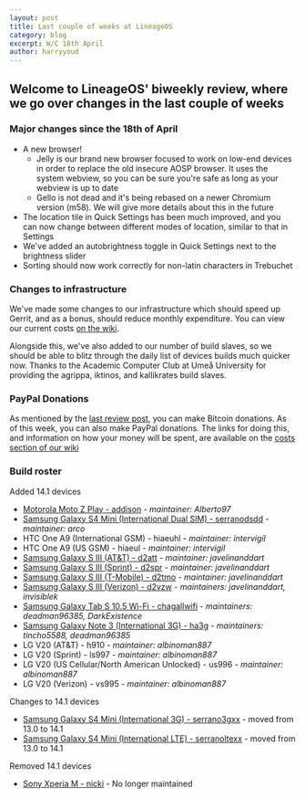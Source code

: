 ```yaml
---
layout: post
title: Last couple of weeks at LineageOS
category: blog
excerpt: W/C 18th April
author: harryyoud
---
```


## Welcome to LineageOS' biweekly review, where we go over changes in the last couple of weeks

### Major changes since the 18th of April

* A new browser!
  * Jelly is our brand new browser focused to work on low-end devices in order to replace the old insecure AOSP browser. It uses the system webview, so you can be sure you're safe as long as your webview is up to date
  * Gello is not dead and it's being rebased on a newer Chromium version (m58). We will give more details about this in the future
* The location tile in Quick Settings has been much improved, and you can now change between different modes of location, similar to that in Settings
* We've added an autobrightness toggle in Quick Settings next to the brightness slider
* Sorting should now work correctly for non-latin characters in Trebuchet

### Changes to infrastructure

We've made some changes to our infrastructure which should speed up Gerrit, and as a bonus, should reduce monthly expenditure. You can view our current costs [on the wiki](https://wiki.lineageos.org/costs/). 

Alongside this, we've also added to our number of build slaves, so we should be able to blitz through the daily list of devices builds much quicker now. Thanks to the Academic Computer Club at Umeå University for providing the agrippa, iktinos, and kallikrates build slaves.

### PayPal Donations

As mentioned by the [last review post](https://lineageos.org/Last-2-Weeks-in-LineageOS-7/), you can make Bitcoin donations. As of this week, you can also make PayPal donations. The links for doing this, and information on how your money will be spent, are available on the [costs section of our wiki](https://wiki.lineageos.org/costs/)

### Build roster

Added 14.1 devices

* [Motorola Moto Z Play - addison](https://wiki.lineageos.org/devices/addison) - _maintainer: Alberto97_
* [Samsung Galaxy S4 Mini (International Dual SIM) - serranodsdd](https://wiki.lineageos.org/devices/serranodsdd) - _maintainer: arco_
* HTC One A9 (International GSM) - hiaeuhl - _maintainer: intervigil_
* HTC One A9 (US GSM) - hiaeul - _maintainer: intervigil_
* [Samsung Galaxy S III (AT&T) - d2att](https://wiki.lineageos.org/devices/d2att) - _maintainer: javelinanddart_
* [Samsung Galaxy S III (Sprint) - d2spr](https://wiki.lineageos.org/devices/d2spr) - _maintainer: javelinanddart_
* [Samsung Galaxy S III (T-Mobile) - d2tmo](https://wiki.lineageos.org/devices/d2tmo) - _maintainer: javelinanddart_
* [Samsung Galaxy S III (Verizon) - d2vzw](https://wiki.lineageos.org/devices/d2vzw) - _maintainers: javelinanddart, invisiblek_
* [Samsung Galaxy Tab S 10.5 Wi-Fi - chagallwifi](https://wiki.lineageos.org/devices/chagallwifi) - _maintainers: deadman96385, DarkExistence_
* [Samsung Galaxy Note 3 (International 3G) - ha3g](https://wiki.lineageos.org/devices/ha3g) - _maintainers: tincho5588, deadman96385_
* LG V20 (AT&T) - h910 - _maintainer: albinoman887_
* LG V20 (Sprint) - ls997 - _maintainer: albinoman887_
* LG V20 (US Cellular/North American Unlocked) - us996 - _maintainer: albinoman887_
* LG V20 (Verizon) - vs995 - _maintainer: albinoman887_

Changes to 14.1 devices

* [Samsung Galaxy S4 Mini (International 3G) - serrano3gxx](https://wiki.lineageos.org/devices/serrano3gxx) - moved from 13.0 to 14.1
* [Samsung Galaxy S4 Mini (International LTE) - serranoltexx](https://wiki.lineageos.org/devices/serranoltexx) - moved from 13.0 to 14.1

Removed 14.1 devices

* [Sony Xperia M - nicki](https://wiki.lineageos.org/devices/nicki) - No longer maintained
